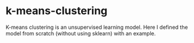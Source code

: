 # k-means-clustering
K-means clustering is an unsupervised learning model. Here I defined the model from scratch (without using sklearn) with an example.
